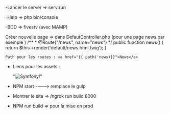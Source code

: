 -Lancer le server => serv:run

-Help => php bin/console

-BDD => fivestv (avec MAMP)

Créer nouvelle page => dans DefautController.php (pour une page news par exemple )
  /**
       * @Route("/news", name="news")
       */
      public function news()
      {
          return $this->render('default/news.html.twig');
      }
      
    Path pour les routes : <a href="{{ path('news)}}">News</a>
    
 - Liens pour les assets : 
 
    "<img src="{{ asset('images/logo.png') }}" alt="Symfony!" />"
    
- NPM start ----> remplace le gulp

- Montrer le site => /ngrok run build 8000

- NPM run build => pour la mise en prod
